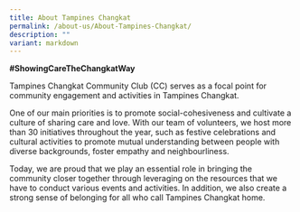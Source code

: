 ```yaml
---
title: About Tampines Changkat
permalink: /about-us/About-Tampines-Changkat/
description: ""
variant: markdown
---
```

**#ShowingCareTheChangkatWay**

Tampines Changkat Community Club (CC) serves as a focal point for community engagement and activities in Tampines Changkat. 
 
One of our main priorities is to promote social-cohesiveness and cultivate a culture of sharing care and love. With our team of volunteers, we host more than 30 initiatives throughout the year, such as festive celebrations and cultural activities to promote mutual understanding between people with diverse backgrounds, foster empathy and neighbourliness. 

Today, we are proud that we play an essential role in bringing the community closer together through leveraging on the resources that we have to conduct various events and activities. In addition, we also create a strong sense of belonging for all who call Tampines Changkat home. 